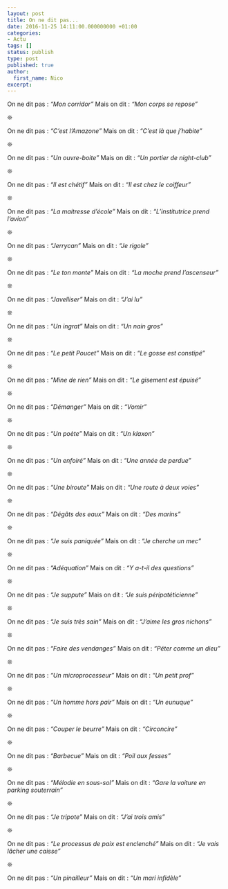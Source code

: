 ```yaml
---
layout: post
title: On ne dit pas...
date: 2016-11-25 14:11:00.000000000 +01:00
categories:
- Actu
tags: []
status: publish
type: post
published: true
author:
  first_name: Nico
excerpt:
---
```





On ne dit pas : *“Mon corridor”*
Mais on dit : *“Mon corps se repose”*

❊

On ne dit pas : *“C’est l’Amazone”*
Mais on dit : *“C’est là que j’habite”*

❊

On ne dit pas : *“Un ouvre-boite”*
Mais on dit : *“Un portier de night-club”*

❊

On ne dit pas : *“Il est chétif”*
Mais on dit : *“Il est chez le coiffeur”*

❊

On ne dit pas : *“La maitresse d’école”*
Mais on dit : *“L’institutrice prend l’avion”*

❊

On ne dit pas : *“Jerrycan”*
Mais on dit : *“Je rigole”*

❊

On ne dit pas : *“Le ton monte”*
Mais on dit : *“La moche prend l’ascenseur”*

❊

On ne dit pas : *“Javelliser”*
Mais on dit : *“J’ai lu”*

❊

On ne dit pas : *“Un ingrat”*
Mais on dit : *“Un nain gros”*

❊

On ne dit pas : *“Le petit Poucet”*
Mais on dit : *“Le gosse est constipé”*

❊

On ne dit pas : *“Mine de rien”*
Mais on dit : *“Le gisement est épuisé”*

❊

On ne dit pas : *“Démanger”*
Mais on dit : *“Vomir”*

❊

On ne dit pas : *“Un poète”*
Mais on dit : *“Un klaxon”*

❊

On ne dit pas : *“Un enfoiré”*
Mais on dit : *“Une année de perdue”*

❊

On ne dit pas : *“Une biroute”*
Mais on dit : *“Une route à deux voies”*

❊

On ne dit pas : *“Dégâts des eaux”*
Mais on dit : *“Des marins”*

❊

On ne dit pas : *“Je suis paniquée”*
Mais on dit : *“Je cherche un mec”*

❊

On ne dit pas : *“Adéquation”*
Mais on dit : *“Y a-t-il des questions”*

❊

On ne dit pas : *“Je suppute”*
Mais on dit : *“Je suis péripatéticienne”*

❊

On ne dit pas : *“Je suis très sain”*
Mais on dit : *“J’aime les gros nichons”*

❊

On ne dit pas : *“Faire des vendanges”*
Mais on dit : *“Péter comme un dieu”*

❊

On ne dit pas : *“Un microprocesseur”*
Mais on dit : *“Un petit prof”*

❊

On ne dit pas : *“Un homme hors pair”*
Mais on dit : *“Un eunuque”*

❊

On ne dit pas : *“Couper le beurre”*
Mais on dit : *“Circoncire”*

❊

On ne dit pas : *“Barbecue”*
Mais on dit : *“Poil aux fesses”*

❊

On ne dit pas : *“Mélodie en sous-sol”*
Mais on dit : *“Gare la voiture en parking souterrain”*

❊

On ne dit pas : *“Je tripote”*
Mais on dit : *“J’ai trois amis”*

❊

On ne dit pas : *“Le processus de paix est enclenché”*
Mais on dit : *“Je vais lâcher une caisse”*

❊

On ne dit pas : *“Un pinailleur”*
Mais on dit : *“Un mari infidèle”*

